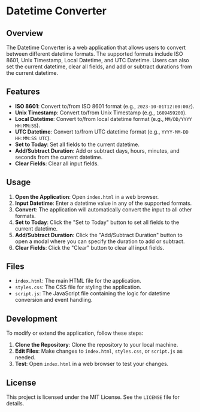 # Datetime Converter

## Overview

The Datetime Converter is a web application that allows users to convert between different datetime formats. The supported formats include ISO 8601, Unix Timestamp, Local Datetime, and UTC Datetime. Users can also set the current datetime, clear all fields, and add or subtract durations from the current datetime.

## Features

- **ISO 8601**: Convert to/from ISO 8601 format (e.g., `2023-10-01T12:00:00Z`).
- **Unix Timestamp**: Convert to/from Unix Timestamp (e.g., `1609459200`).
- **Local Datetime**: Convert to/from local datetime format (e.g., `MM/DD/YYYY HH:MM:SS`).
- **UTC Datetime**: Convert to/from UTC datetime format (e.g., `YYYY-MM-DD HH:MM:SS UTC`).
- **Set to Today**: Set all fields to the current datetime.
- **Add/Subtract Duration**: Add or subtract days, hours, minutes, and seconds from the current datetime.
- **Clear Fields**: Clear all input fields.

## Usage

1. **Open the Application**: Open `index.html` in a web browser.
2. **Input Datetime**: Enter a datetime value in any of the supported formats.
3. **Convert**: The application will automatically convert the input to all other formats.
4. **Set to Today**: Click the "Set to Today" button to set all fields to the current datetime.
5. **Add/Subtract Duration**: Click the "Add/Subtract Duration" button to open a modal where you can specify the duration to add or subtract.
6. **Clear Fields**: Click the "Clear" button to clear all input fields.

## Files

- `index.html`: The main HTML file for the application.
- `styles.css`: The CSS file for styling the application.
- `script.js`: The JavaScript file containing the logic for datetime conversion and event handling.

## Development

To modify or extend the application, follow these steps:

1. **Clone the Repository**: Clone the repository to your local machine.
2. **Edit Files**: Make changes to `index.html`, `styles.css`, or `script.js` as needed.
3. **Test**: Open `index.html` in a web browser to test your changes.

## License

This project is licensed under the MIT License. See the `LICENSE` file for details.
